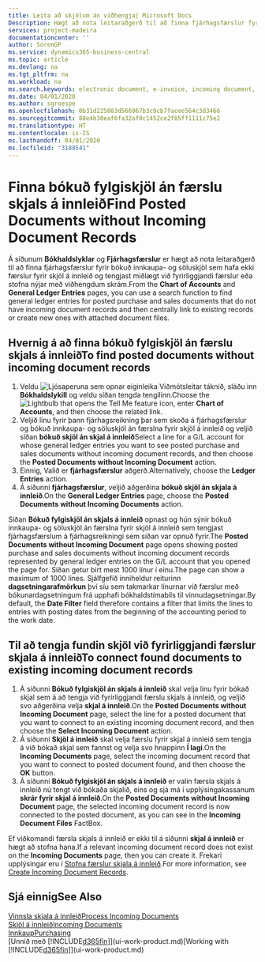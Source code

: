 ```yaml
---
title: Leita að skjölum án viðhengja| Microsoft Docs
Description: Hægt að nota leitaraðgerð til að finna fjárhagsfærslur fyrir bókuð innkaupa- og söluskjöl sem hafa ekki rafræn skjöl á innleið, eins og t.d. innfluttir reikningar.
services: project-madeira
documentationcenter: ''
author: SorenGP
ms.service: dynamics365-business-central
ms.topic: article
ms.devlang: na
ms.tgt_pltfrm: na
ms.workload: na
ms.search.keywords: electronic document, e-invoice, incoming document, OCR, ecommerce, document exchange, import invoice
ms.date: 04/01/2020
ms.author: sgroespe
ms.openlocfilehash: 0b31d225083d566967b3c9cb7facee564c3d3466
ms.sourcegitcommit: 88e4b30eaf6fa32af0c1452ce2f85ff1111c75e2
ms.translationtype: HT
ms.contentlocale: is-IS
ms.lasthandoff: 04/01/2020
ms.locfileid: "3188541"
---
```

# <a name="find-posted-documents-without-incoming-document-records"></a><span data-ttu-id="a03bf-103">Finna bókuð fylgiskjöl án færslu skjals á innleið</span><span class="sxs-lookup"><span data-stu-id="a03bf-103">Find Posted Documents without Incoming Document Records</span></span>
<span data-ttu-id="a03bf-104">Á síðunum **Bókhaldslyklar** og **Fjárhagsfærslur** er hægt að nota leitaraðgerð til að finna fjárhagsfærslur fyrir bókuð innkaupa- og söluskjöl sem hafa ekki færslur fyrir skjöl á innleið og tengjast miðlægt við fyrirliggjandi færslur eða stofna nýjar með viðhengdum skrám.</span><span class="sxs-lookup"><span data-stu-id="a03bf-104">From the **Chart of Accounts** and **General Ledger Entries** pages, you can use a search function to find general ledger entries for posted purchase and sales documents that do not have incoming document records and then centrally link to existing records or create new ones with attached document files.</span></span>

## <a name="to-find-posted-documents-without-incoming-document-records"></a><span data-ttu-id="a03bf-105">Hvernig á að finna bókuð fylgiskjöl án færslu skjals á innleið</span><span class="sxs-lookup"><span data-stu-id="a03bf-105">To find posted documents without incoming document records</span></span>
1. <span data-ttu-id="a03bf-106">Veldu ![Ljósaperuna sem opnar eiginleika Viðmótsleitar](media/ui-search/search_small.png "Segðu mér hvað þú vilt gera") táknið, sláðu inn **Bókhaldslykill** og veldu síðan tengda tengilinn.</span><span class="sxs-lookup"><span data-stu-id="a03bf-106">Choose the ![Lightbulb that opens the Tell Me feature](media/ui-search/search_small.png "Tell me what you want to do") icon, enter **Chart of Accounts**, and then choose the related link.</span></span>
2. <span data-ttu-id="a03bf-107">Veljið línu fyrir þann fjárhagsreikning þar sem skoða á fjárhagsfærslur og bókuð innkaupa- og söluskjöl án færslna fyrir skjöl á innleið og veljið síðan **bókuð skjöl án skjal á innleið**</span><span class="sxs-lookup"><span data-stu-id="a03bf-107">Select a line for a G/L account for whose general ledger entries you want to see posted purchase and sales documents without incoming document records, and then choose the **Posted Documents without Incoming Document** action.</span></span>
3. <span data-ttu-id="a03bf-108">Einnig, Valið er **fjárhagsfærslur** aðgerð.</span><span class="sxs-lookup"><span data-stu-id="a03bf-108">Alternatively, choose the **Ledger Entries** action.</span></span>
4. <span data-ttu-id="a03bf-109">Á síðunni **fjárhagsfærslur**, veljið aðgerðina **bókuð skjöl án skjala á innleið**.</span><span class="sxs-lookup"><span data-stu-id="a03bf-109">On the **General Ledger Entries** page, choose the **Posted Documents without Incoming Documents** action.</span></span>

<span data-ttu-id="a03bf-110">Síðan **Bókuð fylgiskjöl án skjals á innleið** opnast og hún sýnir bókuð innkaupa- og söluskjöl án færslna fyrir skjöl á innleið sem tengjast fjárhagsfærslum á fjárhagsreikningi sem síðan var opnuð fyrir.</span><span class="sxs-lookup"><span data-stu-id="a03bf-110">The **Posted Documents without Incoming Document** page opens showing posted purchase and sales documents without incoming document records represented by general ledger entries on the G/L account that you opened the page for.</span></span> <span data-ttu-id="a03bf-111">Síðan getur birt mest 1000 línur í einu.</span><span class="sxs-lookup"><span data-stu-id="a03bf-111">The page can show a maximum of 1000 lines.</span></span> <span data-ttu-id="a03bf-112">Sjálfgefið inniheldur reiturinn **dagsetningarafmörkun** því síu sem takmarkar línurnar við færslur með bókunardagsetningum frá upphafi bókhaldstímabils til vinnudagsetningar.</span><span class="sxs-lookup"><span data-stu-id="a03bf-112">By default, the **Date Filter** field therefore contains a filter that limits the lines to entries with posting dates from the beginning of the accounting period to the work date.</span></span>

## <a name="to-connect-found-documents-to-existing-incoming-document-records"></a><span data-ttu-id="a03bf-113">Til að tengja fundin skjöl við fyrirliggjandi færslur skjala á innleið</span><span class="sxs-lookup"><span data-stu-id="a03bf-113">To connect found documents to existing incoming document records</span></span>
1. <span data-ttu-id="a03bf-114">Á síðunni **Bókuð fylgiskjöl án skjals á innleið** skal velja línu fyrir bókað skjal sem á að tengja við fyrirliggjandi færslu skjals á innleið, og veljið svo aðgerðina velja **skjal á innleið**.</span><span class="sxs-lookup"><span data-stu-id="a03bf-114">On the **Posted Documents without Incoming Document** page, select the line for a posted document that you want to connect to an existing incoming document record, and then choose the **Select Incoming Document** action.</span></span>
2. <span data-ttu-id="a03bf-115">Á síðunni **Skjöl á innleið** skal velja færslu fyrir skjal á innleið sem tengja á við bókað skjal sem fannst og velja svo hnappinn **Í lagi**.</span><span class="sxs-lookup"><span data-stu-id="a03bf-115">On the **Incoming Documents** page, select the incoming document record that you want to connect to posted document found, and then choose the **OK** button.</span></span>
3. <span data-ttu-id="a03bf-116">Á síðunni **Bókuð fylgiskjöl án skjals á innleið** er valin færsla skjals á innleið nú tengt við bókaða skjalið, eins og sjá má í upplýsingakassanum **skrár fyrir skjal á innleið**.</span><span class="sxs-lookup"><span data-stu-id="a03bf-116">On the **Posted Documents without Incoming Document** page, the selected incoming document record is now connected to the posted document, as you can see in the **Incoming Document Files** FactBox.</span></span>

<span data-ttu-id="a03bf-117">Ef viðkomandi færsla skjals á innleið er ekki til á síðunni **skjal á innleið** er hægt að stofna hana.</span><span class="sxs-lookup"><span data-stu-id="a03bf-117">If a relevant incoming document record does not exist on the **Incoming Documents** page, then you can create it.</span></span> <span data-ttu-id="a03bf-118">Frekari upplýsingar eru í [Stofna færslur skjala á innleið](across-how-create-income-document-records.md).</span><span class="sxs-lookup"><span data-stu-id="a03bf-118">For more information, see [Create Incoming Document Records](across-how-create-income-document-records.md).</span></span>

## <a name="see-also"></a><span data-ttu-id="a03bf-119">Sjá einnig</span><span class="sxs-lookup"><span data-stu-id="a03bf-119">See Also</span></span>
[<span data-ttu-id="a03bf-120">Vinnsla skjala á innleið</span><span class="sxs-lookup"><span data-stu-id="a03bf-120">Process Incoming Documents</span></span>](across-process-income-documents.md)  
[<span data-ttu-id="a03bf-121">Skjöl á innleið</span><span class="sxs-lookup"><span data-stu-id="a03bf-121">Incoming Documents</span></span>](across-income-documents.md)  
[<span data-ttu-id="a03bf-122">Innkaup</span><span class="sxs-lookup"><span data-stu-id="a03bf-122">Purchasing</span></span>](purchasing-manage-purchasing.md)  
<span data-ttu-id="a03bf-123">[Unnið með [!INCLUDE[d365fin](includes/d365fin_md.md)]](ui-work-product.md)</span><span class="sxs-lookup"><span data-stu-id="a03bf-123">[Working with [!INCLUDE[d365fin](includes/d365fin_md.md)]](ui-work-product.md)</span></span>
